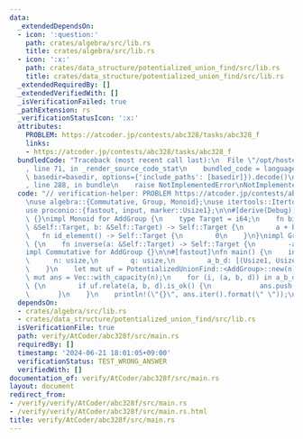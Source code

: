 ```yaml
---
data:
  _extendedDependsOn:
  - icon: ':question:'
    path: crates/algebra/src/lib.rs
    title: crates/algebra/src/lib.rs
  - icon: ':x:'
    path: crates/data_structure/potentialized_union_find/src/lib.rs
    title: crates/data_structure/potentialized_union_find/src/lib.rs
  _extendedRequiredBy: []
  _extendedVerifiedWith: []
  _isVerificationFailed: true
  _pathExtension: rs
  _verificationStatusIcon: ':x:'
  attributes:
    PROBLEM: https://atcoder.jp/contests/abc328/tasks/abc328_f
    links:
    - https://atcoder.jp/contests/abc328/tasks/abc328_f
  bundledCode: "Traceback (most recent call last):\n  File \"/opt/hostedtoolcache/Python/3.10.14/x64/lib/python3.10/site-packages/onlinejudge_verify/documentation/build.py\"\
    , line 71, in _render_source_code_stat\n    bundled_code = language.bundle(stat.path,\
    \ basedir=basedir, options={'include_paths': [basedir]}).decode()\n  File \"/opt/hostedtoolcache/Python/3.10.14/x64/lib/python3.10/site-packages/onlinejudge_verify/languages/rust.py\"\
    , line 288, in bundle\n    raise NotImplementedError\nNotImplementedError\n"
  code: "// verification-helper: PROBLEM https://atcoder.jp/contests/abc328/tasks/abc328_f\n\
    \nuse algebra::{Commutative, Group, Monoid};\nuse itertools::Itertools;\nuse potentialized_union_find::PotentializedUnionFind;\n\
    use proconio::{fastout, input, marker::Usize1};\n\n#[derive(Debug)]\nstruct AddGroup\
    \ {}\nimpl Monoid for AddGroup {\n    type Target = i64;\n    fn binary_operation(a:\
    \ &Self::Target, b: &Self::Target) -> Self::Target {\n        a + b\n    }\n \
    \   fn id_element() -> Self::Target {\n        0\n    }\n}\nimpl Group for AddGroup\
    \ {\n    fn inverse(a: &Self::Target) -> Self::Target {\n        -a\n    }\n}\n\
    impl Commutative for AddGroup {}\n\n#[fastout]\nfn main() {\n    input! {\n  \
    \      n: usize,\n        q: usize,\n        a_b_d: [(Usize1, Usize1, i64); q],\n\
    \    }\n    let mut uf = PotentializedUnionFind::<AddGroup>::new(n);\n    let\
    \ mut ans = Vec::with_capacity(n);\n    for (i, (a, b, d)) in a_b_d.into_iter().enumerate()\
    \ {\n        if uf.relate(a, b, d).is_ok() {\n            ans.push(i + 1);\n \
    \       }\n    }\n    println!(\"{}\", ans.iter().format(\" \"));\n}\n"
  dependsOn:
  - crates/algebra/src/lib.rs
  - crates/data_structure/potentialized_union_find/src/lib.rs
  isVerificationFile: true
  path: verify/AtCoder/abc328f/src/main.rs
  requiredBy: []
  timestamp: '2024-06-21 18:01:05+09:00'
  verificationStatus: TEST_WRONG_ANSWER
  verifiedWith: []
documentation_of: verify/AtCoder/abc328f/src/main.rs
layout: document
redirect_from:
- /verify/verify/AtCoder/abc328f/src/main.rs
- /verify/verify/AtCoder/abc328f/src/main.rs.html
title: verify/AtCoder/abc328f/src/main.rs
---
```

